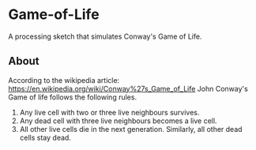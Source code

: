 # Game-of-Life
A processing sketch that simulates Conway's Game of Life.

## About
According to the wikipedia article: https://en.wikipedia.org/wiki/Conway%27s_Game_of_Life
John Conway's Game of life follows the following rules.
1. Any live cell with two or three live neighbours survives.
2. Any dead cell with three live neighbours becomes a live cell.
3. All other live cells die in the next generation. Similarly, all other dead cells stay dead.
